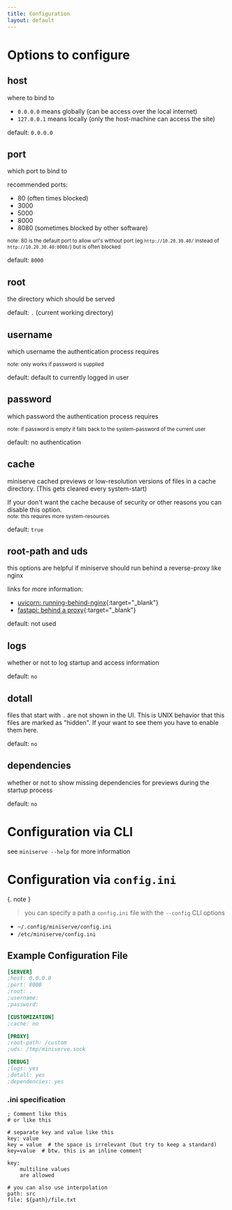 ```yaml
---
title: Configuration
layout: default
---
```


# Options to configure

## host
where to bind to
- `0.0.0.0` means globally (can be access over the local internet)
- `127.0.0.1` means locally (only the host-machine can access the site)

default: `0.0.0.0`

## port
which port to bind to

recommended ports:
- 80 (often times blocked)
- 3000
- 5000
- 8000
- 8080 (sometimes blocked by other software)

<sup>note: 80 is the default port to allow url's without port (eg `http://10.20.30.40/` instead of `http://10.20.30.40:8000/`) but is often blocked</sup>

default: `8000`

## root
the directory which should be served

default: `.` (current working directory)

## username
which username the authentication process requires

<sup>note: only works if password is supplied</sup>

default: default to currently logged in user

## password
which password the authentication process requires

<sup>note: if password is empty it falls back to the system-password of the current user</sup>

default: no authentication

## cache
miniserve cached previews or low-resolution versions of files in a cache directory.
(This gets cleared every system-start)

If your don't want the cache because of security or other reasons you can disable this option.<br/>
<sup>note: this requires more system-resources</sup>

default: `true`

## root-path and uds
this options are helpful if miniserve should run behind a reverse-proxy like nginx

links for more information:
- [uvicorn: running-behind-nginx](https://www.uvicorn.org/deployment/#running-behind-nginx){:target="_blank"}
- [fastapi: behind a proxy](https://fastapi.tiangolo.com/advanced/behind-a-proxy/#behind-a-proxy){:target="_blank"}

default: not used

## logs
whether or not to log startup and access information

default: `no`

## dotall
files that start with `.` are not shown in the UI. This is UNIX behavior that this files are marked as "hidden". If your want to see them you have to enable them here.

default: `no`

## dependencies
whether or not to show missing dependencies for previews during the startup process

default: `no`

# Configuration via CLI

see `miniserve --help` for more information

# Configuration via `config.ini`

{. note }
> you can specify a path a `config.ini` file with the `--config` CLI options

- `~/.config/miniserve/config.ini`
- `/etc/miniserve/config.ini`

## Example Configuration File
```ini
[SERVER]
;host: 0.0.0.0
;port: 8000
;root: .
;username: 
;password: 

[CUSTOMIZATION]
;cache: no

[PROXY]
;root-path: /custom
;uds: /tmp/miniserve.sock

[DEBUG]
;logs: yes
;dotall: yes
;dependencies: yes
```

### .ini specification

```
; Comment like this
# or like this

# separate key and value like this
key: value
key = value  # the space is irrelevant (but try to keep a standard)
key=value  # btw. this is an inline comment

key:
    multiline values
    are allowed

# you can also use interpolation
path: src
file: ${path}/file.txt
```
